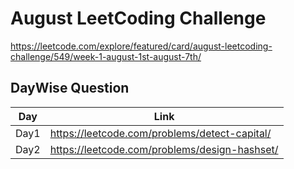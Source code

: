 # August LeetCoding Challenge
https://leetcode.com/explore/featured/card/august-leetcoding-challenge/549/week-1-august-1st-august-7th/

## DayWise Question
Day | Link 
------------------- | ---------------------
Day1 | https://leetcode.com/problems/detect-capital/
Day2 | https://leetcode.com/problems/design-hashset/